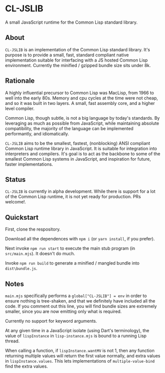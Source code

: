# CL-JSLIB

A small JavaScript runtime for the Common Lisp standard library.

## About

`CL-JSLIB` is an implementation of the Common Lisp standard library.
It's purpose is to provide a small, fast, standard compliant native implementation suitable for interfacing with a JS hosted Common Lisp environment. Currently the minified / gzipped bundle size sits under 8k.

## Rationale

A highly influential precursor to Common Lisp was MacLisp, from 1966 to well into the early 80s. Memory and cpu cycles at the time were not cheap, and so it was built in two layers. A small, fast assembly core,
and a higher level compiler.

Common Lisp, though subtle, is not a big language by today's standards. By leveraging as much as possible from JavaScript, while maintaining absolute compatibility, the majority of the language can be implemented performantly, and idiomatically.

`CL-JSLIB` aims to be the smallest, fastest, (nonblocking) ANSI compliant Common Lisp runtime library in JavaScript. It is suitable for integration into interpreters and compilers. It's goal is to act as the backbone to some of the smallest Common Lisp
systems in JavaScript, and inspiration for future, faster implementations.

## Status

`CL-JSLIB` is currently in alpha development. While there is support for a lot of the Common Lisp runtime, it is not yet ready for production. PRs welcome!.

## Quickstart

First, clone the respository.

Download all the dependences with `npm i` (or `yarn install`, if you prefer).

Next invoke `npm run start` to execute the main stub program (in `src/main.mjs`). It doesn't do much.

Invoke `npm run build` to generate a minified / mangled bundle into `dist\bundle.js`.

## Notes

`main.mjs` specifically performs a `global["CL-JSLIB"] = env` in order to ensure nothing is tree-shaken, and that we definitely have included all the code.  If you comment out this line, you will find bundle sizes are extremely smaller, since you are now emitting only what is required.

Currently no support for keyword arguments.

At any given time in a JavaScript isolate (using Dart's terminology), the value of `lispInstance` in `lisp-instance.mjs` is bound to a running Lisp thread.

When calling a function, if `lispInstance.wantMV` is not 1, then any function returning multiple values will return the first value normally, and extra values in `lispInstance.values`. This lets implementations of `multiple-value-bind` find the extra values.